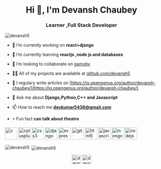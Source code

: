 <h1 align="center">Hi 👋, I'm Devansh Chaubey</h1>
<h3 align="center">Learner ,Full Stack Developer </h3>

<p align="left"> <img src="https://komarev.com/ghpvc/?username=devansh5" alt="devansh5" /> </p>

- 🔭 I’m currently working on **react+django**

- 🌱 I’m currently learning **reactjs ,node js and databases**

- 👯 I’m looking to collaborate on [gamoby](devansh5/gamoby/)

- 👨‍💻 All of my projects are available at [github.com/devansh5](github.com/devansh5)

- 📝 I regulary write articles on [https://iq.opengenus.org/author/devansh-chaubey/](https://iq.opengenus.org/author/devansh-chaubey/)

- 💬 Ask me about **Django,Python,C++ and Javascript**

- 📫 How to reach me **devkumar5436@gmail.com**

- ⚡ Fun fact **can talk about theatre**

<p align="left"> <img src="https://devicons.github.io/devicon/devicon.git/icons/c/c-original.svg" alt="c" width="40" height="40"/> <img src="https://devicons.github.io/devicon/devicon.git/icons/cplusplus/cplusplus-original.svg" alt="cplusplus" width="40" height="40"/> <img src="https://devicons.github.io/devicon/devicon.git/icons/css3/css3-original-wordmark.svg" alt="css3" width="40" height="40"/> <img src="https://devicons.github.io/devicon/devicon.git/icons/django/django-original.svg" alt="django" width="40" height="40"/> <img src="https://devicons.github.io/devicon/devicon.git/icons/express/express-original-wordmark.svg" alt="express" width="40" height="40"/> <img src="https://www.vectorlogo.zone/logos/git-scm/git-scm-icon.svg" alt="git" width="40" height="40"/> <img src="https://devicons.github.io/devicon/devicon.git/icons/html5/html5-original-wordmark.svg" alt="html5" width="40" height="40"/> <img src="https://devicons.github.io/devicon/devicon.git/icons/javascript/javascript-original.svg" alt="javascript" width="40" height="40"/> <img src="https://devicons.github.io/devicon/devicon.git/icons/mongodb/mongodb-original-wordmark.svg" alt="mongodb" width="40" height="40"/> <img src="https://devicons.github.io/devicon/devicon.git/icons/nodejs/nodejs-original-wordmark.svg" alt="nodejs" width="40" height="40"/>  </p><p><img align="left" src="https://github-readme-stats.vercel.app/api/top-langs/?username=devansh5&layout=compact&hide=html" alt="devansh5" /></p>

<p>&nbsp;<img align="center" src="https://github-readme-stats.vercel.app/api?username=devansh5&show_icons=true" alt="devansh5" /></p>

<p align="center">
<a href="https://dev.to/devansh5" target="blank"><img align="center" src="https://cdn.jsdelivr.net/npm/simple-icons@3.0.1/icons/dev-dot-to.svg" alt="devansh5" height="30" width="30" /></a>
<a href="https://linkedin.com/in/devansh5" target="blank"><img align="center" src="https://cdn.jsdelivr.net/npm/simple-icons@3.0.1/icons/linkedin.svg" alt="devansh5" height="30" width="30" /></a>
</p>
